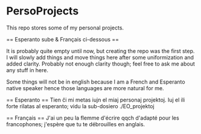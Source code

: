 # PersoProjects

This repo stores some of my personal projects.

== Esperanto sube & Français ci-dessous ==

It is probably quite empty until now, but creating the repo was the first step. I will slowly add things and move things here after some uniformization and added clarity. Probably not enough clarity though; feel free to ask me about any stuff in here.

Some things will not be in english because I am a French and Esperanto native speaker hence those languages are more natural for me.


== Esperanto ==
Tien ĉi mi metas iujn el miaj personaj projektoj. Iuj el ili forte rilatas al esperanto; vidu la sub-dosiero ./EO_projektoj

== Français ==
J'ai un peu la flemme d'écrire qqch d'adapté pour les francophones; j'espère que tu te débrouilles en anglais.